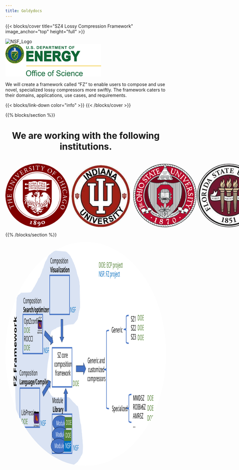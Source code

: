 ```yaml
---
title: Goldydocs
---
```



{{< blocks/cover title="SZ4 Lossy Compression Framework" image_anchor="top" height="full" >}}

<img src="https://upload.wikimedia.org/wikipedia/commons/7/7e/NSF_logo.png" alt="NSF_Logo" width="100" height="100" />

<br />

<img src="./UsDeptOfEnergy.png" alt="US Dept of Energy,Office of Science" width="300" height="100" />




<p class="lead mt-5">We will create a framework called “FZ” to enable users to compose and use novel, specialized lossy compressors more swiftly. The framework caters to their domains, applications, use cases, and requirements.</p>
{{< blocks/link-down color="info" >}}
{{< /blocks/cover >}}


<!-- {{% blocks/lead color="primary" %}}
Goldydocs provides a single web UI providing visibility into porridge
temperature, chair size, and bed softness metrics! You can even find out who's
been eating **your** porridge.

(Sadly, Goldydocs isn't a real project, but you can use this site as an example
to create your own real websites with [Docsy](https://docsy.dev))
{{% /blocks/lead %}} -->


<!-- {{% blocks/section color="dark" type="row" %}}
{{% blocks/feature icon="fa-lightbulb" title="New chair metrics!" %}}
The Goldydocs UI now shows chair size metrics by default.

Please follow this space for updates!
{{% /blocks/feature %}}


{{% blocks/feature icon="fab fa-github" title="Contributions welcome!" url="https://github.com/google/docsy-example" %}}
We do a [Pull Request](https://github.com/google/docsy-example/pulls) contributions workflow on **GitHub**. New users are always welcome!
{{% /blocks/feature %}}


{{% blocks/feature icon="fab fa-twitter" title="Follow us on Twitter!" url="https://twitter.com/docsydocs" %}}
For announcement of latest features etc.
{{% /blocks/feature %}}


{{% /blocks/section %}} -->


{{% blocks/section %}}
<h1 style="text-align:center;">We are working with the following institutions.</h1>
<br />
<div style="display:flex;justify-content: space-around;width:100%">
<img style="border-radius: 50%;" src="./uchicago.png" alt="UChicago" width="200" height="200">
<img style="border-radius: 50%;" src="./iu.jpeg" alt="Indiana University" width="200" height="200">
<img style="border-radius: 50%;" src="./osu.png" alt="Ohio State University" width="200" height="200">
<img style="border-radius: 50%;" src="./fsu.jpeg" alt="Florida State University" width="200" height="200">
</div>



{{% /blocks/section %}}

<img style="border-radius: 50%;display:flex;justify-content:center;width:100%;" src="./SZ4-organization-and-funding.svg" alt="UChicago" width="700" height="700">



<!-- {{% blocks/section type="row" %}}

{{% blocks/feature icon="fab fa-app-store-ios" title="Download **from AppStore**" %}}
Get the Goldydocs app!
{{% /blocks/feature %}}

{{% blocks/feature icon="fab fa-github" title="Contributions welcome!"
    url="https://github.com/google/docsy-example" %}}
We do a [Pull Request](https://github.com/google/docsy-example/pulls)
contributions workflow on **GitHub**. New users are always welcome!
{{% /blocks/feature %}}

{{% blocks/feature icon="fab fa-twitter" title="Follow us on Twitter!"
    url="https://twitter.com/GoHugoIO" %}}
For announcement of latest features etc.
{{% /blocks/feature %}}

{{% /blocks/section %}} -->


<!-- {{% blocks/section %}}
This is the another section
{.h1 .text-center}
{{% /blocks/section %}} -->